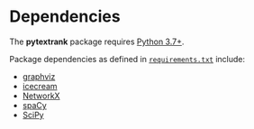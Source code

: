# Dependencies

The **pytextrank** package requires [Python 3.7+](https://www.python.org/downloads/).

Package dependencies as defined in
[`requirements.txt`](https://github.com/DerwenAI/pytextrank/blob/main/requirements.txt)
include:

- [graphviz](https://graphviz.readthedocs.io/)
- [icecream](https://github.com/gruns/icecream)
- [NetworkX](https://networkx.org/)
- [spaCy](https://spacy.io/)
- [SciPy](https://github.com/scipy/scipy/)
